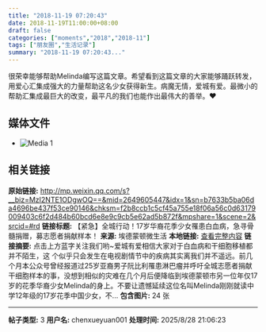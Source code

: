 ```yaml
---
title: "2018-11-19 07:20:43"
date: 2018-11-19T11:00:00+08:00
draft: false
categories: ["moments","2018","2018-11"]
tags: ["朋友圈","生活记录"]
summary: "2018-11-19 07:20:43..."
---
```


很荣幸能够帮助Melinda编写这篇文章。希望看到这篇文章的大家能够踊跃转发，用爱心汇集成强大的力量帮助这名少女获得新生。病魔无情，爱城有爱。最微小的帮助汇集成最巨大的改变，最平凡的我们也能作出最伟大的善举。❤️

## 媒体文件

- ![Media 1](/Moments/photos/2018-11-19/201811190720430.jpg)

## 相关链接

**原始链接:** http://mp.weixin.qq.com/s?__biz=MzI2NTE1ODgwOQ==&mid=2649605447&idx=1&sn=b7633b5ba06da4696be437f53ce90146&chksm=f2b8ccb1c5cf45a755e18f06a56c0d63179009403c6f2d484b60bcd6e8e9c9cb5e62ad5b872f&mpshare=1&scene=2&srcid=#rd
**链接标题:** 【紧急】全城行动！17岁华裔花季少女罹患白血病，急寻骨髓捐赠，募志愿者捐献样本！
**来源:** 埃德蒙顿微生活
**本地链接:** [查看完整内容](/link_content/2018/11/2018-11-19-1/link_content/)
**链接摘要:** 点击上方蓝字关注我们哟~爱城有爱相信大家对于白血病和干细胞移植都并不陌生，这 个似乎只会发生在电视剧情节中的疾病其实离我们并不遥远。前几个月本公众号曾经报道过25岁亚裔男子阮比利罹患淋巴瘤并呼吁全城志愿者捐献干细胞样本的事，没想到相似的灾难在几个月后便降临到埃德蒙顿市另一位年仅17岁的花季华裔少女Melinda的身上。不要让遗憾延续这位名叫Melinda刚刚就读中学12年级的17岁花季中国少女，不...
**包含图片:** 24 张

---

**帖子类型:** 3
**用户名:** chenxueyuan001
**处理时间:** 2025/8/28 21:06:23